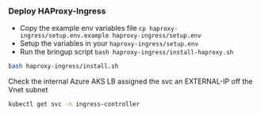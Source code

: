 ### Deploy HAProxy-Ingress

- Copy the example env variables file ```cp haproxy-ingress/setup.env.example haproxy-ingress/setup.env```
- Setup the variables in your ```haproxy-ingress/setup.env```
- Run the bringup script ```bash haproxy-ingress/install-haproxy.sh```

```bash
bash haproxy-ingress/install.sh
```

Check the internal Azure AKS LB assigned the svc an EXTERNAL-IP off the Vnet subnet

```bash
kubectl get svc -n ingress-controller
```